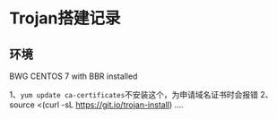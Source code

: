 # Trojan搭建记录

## 环境
BWG CENTOS 7 with BBR installed

1、`yum update ca-certificates`不安装这个，为申请域名证书时会报错
2、source <(curl -sL https://git.io/trojan-install)
....


